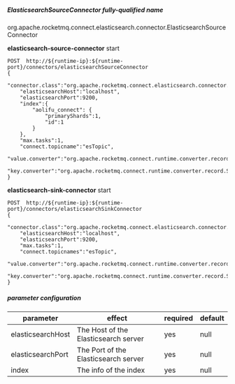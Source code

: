 ##### ElasticsearchSourceConnector fully-qualified name
org.apache.rocketmq.connect.elasticsearch.connector.ElasticsearchSourceConnector

**elasticsearch-source-connector** start

```
POST  http://${runtime-ip}:${runtime-port}/connectors/elasticsearchSourceConnector
{
    "connector.class":"org.apache.rocketmq.connect.elasticsearch.connector.ElasticsearchSourceConnector",
    "elasticsearchHost":"localhost",
    "elasticsearchPort":9200,
    "index":{
        "aolifu_connect": {
            "primaryShards":1,
            "id":1
        }
    },
    "max.tasks":1,
    "connect.topicname":"esTopic",
    "value.converter":"org.apache.rocketmq.connect.runtime.converter.record.StringConverter",
    "key.converter":"org.apache.rocketmq.connect.runtime.converter.record.StringConverter"
}
```

**elasticsearch-sink-connector** start

```
POST  http://${runtime-ip}:${runtime-port}/connectors/elasticsearchSinkConnector
{
    "connector.class":"org.apache.rocketmq.connect.elasticsearch.connector.ElasticsearchSinkConnector",
    "elasticsearchHost":"localhost",
    "elasticsearchPort":9200,
    "max.tasks":1,
    "connect.topicnames":"esTopic",
    "value.converter":"org.apache.rocketmq.connect.runtime.converter.record.StringConverter",
    "key.converter":"org.apache.rocketmq.connect.runtime.converter.record.StringConverter"
}
```

##### parameter configuration

parameter | effect                                                                                                                                                    | required |default
---|-----------------------------------------------------------------------------------------------------------------------------------------------------------|----------| ---
elasticsearchHost | The Host of the Elasticsearch server                                                                                                                      | yes      | null
elasticsearchPort | The Port of the Elasticsearch server                                                                                                                      | yes      |  null
index| The info of the index                                                                                                                                     | yes      | null